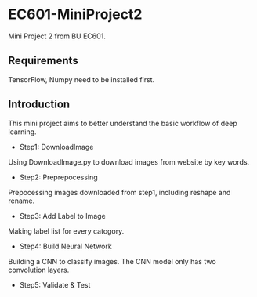 # EC601-MiniProject2
Mini Project 2 from BU EC601.

## Requirements
TensorFlow, Numpy need to be installed first.

## Introduction
This mini project aims to better understand the basic workflow of deep learning.

* Step1: DownloadImage

Using DownloadImage.py to download images from website by key words.

* Step2: Preprepocessing

Prepocessing images downloaded from step1, including reshape and rename.

* Step3: Add Label to Image

Making label list for every catogory.

* Step4: Build Neural Network

Building a CNN to classify images. The CNN model only has two convolution layers.

* Step5: Validate & Test
